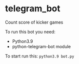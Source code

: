 # telegram_bot
Count score of kicker games

To run this bot you need:
  * Python3.9
  * python-telegram-bot module

To start run this:
`python3.9 bot.py`
